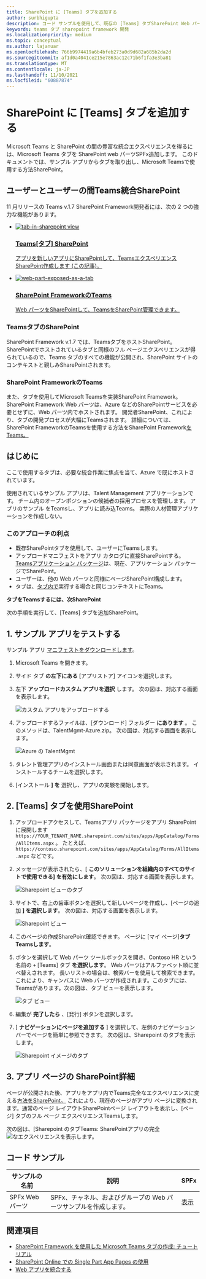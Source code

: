 ```yaml
---
title: SharePoint に [Teams] タブを追加する
author: surbhigupta
description: コード サンプルを使用して、既存の [Teams] タブSharePoint Web パーツSharePoint Framework展開する方法について説明します。
keywords: teams タブ sharepoint framework 開発
ms.localizationpriority: medium
ms.topic: conceptual
ms.author: lajanuar
ms.openlocfilehash: 766b9974419a6b4bfeb273a0d9d682a685b2da2d
ms.sourcegitcommit: af1d0a4041ce215e7863ac12c71b6f1fa3e3ba81
ms.translationtype: MT
ms.contentlocale: ja-JP
ms.lasthandoff: 11/10/2021
ms.locfileid: "60887874"
---
```

# <a name="add-teams-tab-to-sharepoint"></a>SharePoint に [Teams] タブを追加する

Microsoft Teams と SharePoint の間の豊富な統合エクスペリエンスを得るには、Microsoft Teams タブを SharePoint web パーツSPFx追加します。 このドキュメントでは、サンプル アプリからタブを取り出し、Microsoft Teamsで使用する方法SharePoint。 

## <a name="rich-integration-between-teams-and-sharepoint"></a>ユーザーとユーザーの間Teams統合SharePoint

11 月リリースの Teams v.1.7 SharePoint Framework開発者には、次の 2 つの強力な機能があります。

<ul  class="panelContent cardsC">
<li>
    <a href="#introduction">
        <div class="cardSize">
            <div class="cardPadding">
                <div class="card">
                    <div class="cardImageOuter">
                        <div class="cardImage bgdAccent1">
                            <img src="~/assets/images/tabs/tabs-in-sharepoint/image084.png" alt="tab-in-sharepoint view"/>
                        </div>
                    </div>
                    <div class="cardText">
                        <h3>Teams[タブ] SharePoint</h3>
                        <p>アプリを新しいアプリにSharePointして、TeamsエクスペリエンスSharePoint作成します (この記事)。</p>
                    </div>
                </div>
            </div>
        </div>
    </a>
</li>
<li>
    <a href="/sharepoint/dev/spfx/web-parts/get-started/using-web-part-as-ms-teams-tab">
        <div class="cardSize">
            <div class="cardPadding">
                <div class="card">
                    <div class="cardImageOuter">
                        <div class="cardImage bgdAccent1">
                            <img src="~/assets/images/tabs/tabs-in-sharepoint/SharePoint-web-part-exposed-as-a-Tab-in-Microsoft-Teams.png" alt="web-part-exposed-as-a-tab" />
                        </div>
                    </div>
                    <div class="cardText">
                        <h3>SharePoint FrameworkのTeams</h3>
                        <p>Web パーツをSharePointして、TeamsをSharePoint管理できます。</p>
                    </div>
                </div>
            </div>
        </div>
    </a>
</li>
</ul>

### <a name="teams-tabs-in-sharepoint"></a>TeamsタブのSharePoint

SharePoint Framework v.1.7 では、TeamsタブをホストSharePoint。 SharePointでホストされているタブと同様のフル ページエクスペリエンスが得られているので、Teams タブのすべての機能が公開され、SharePoint サイトのコンテキストと親しみSharePointされます。

### <a name="sharepoint-framework-in-teams"></a>SharePoint FrameworkのTeams

また、タブを使用してMicrosoft Teamsを実装SharePoint Framework。 SharePoint Framework Web パーツは、Azure などのSharePointサービスを必要とせずに、Web パーツ内でホストされます。 開発者SharePoint、これにより、タブの開発プロセスが大幅にTeamsされます。 詳細については、SharePoint FrameworkのTeamsを使用する方法をSharePoint Framework[をTeams。](/sharepoint/dev/spfx/web-parts/get-started/using-web-part-as-ms-teams-tab)

## <a name="introduction"></a>はじめに

ここで使用するタブは、必要な統合作業に焦点を当て、Azure で既にホストされています。

使用されているサンプル アプリは、Talent Management アプリケーションです。 チーム内のオープンポジションの候補者の採用プロセスを管理します。 アプリのサンプル をTeamsし、アプリに読み込Teams。 実際の人材管理アプリケーションを作成しない。

### <a name="benefits-of-this-approach"></a>このアプローチの利点

* 既存SharePointタブを使用して、ユーザーにTeamsします。
* アップロードマニフェストをアプリ カタログに直接SharePointする。 [Teamsアプリケーション パッケージ](~/concepts/build-and-test/apps-package.md)は、現在、アプリケーション パッケージでSharePoint。
* ユーザーは、他の Web パーツと同様にページSharePoint構成します。
* タブは、[タブ内で](~/tabs/how-to/access-teams-context.md)実行する場合と同じコンテキストにTeams。

**タブをTeamsするには、次SharePoint**

次の手順を実行して、[Teams] タブを追加SharePoint。

## <a name="1-test-the-sample-app"></a>1. サンプル アプリをテストする

サンプル アプリ [マニフェストをダウンロードします](https://github.com/MicrosoftDocs/msteams-docs/raw/master/msteams-platform/assets/downloads/TalentMgmt-Azure.zip)。

1. Microsoft Teams を開きます。
1. サイド タブ **の左下にある** [アプリストア] アイコンを選択します。
1. 左下 **アップロードカスタム アプリを選択** します。 次の図は、対応する画面を表示します。  

    ![カスタム アプリをアップロードする](~/assets/images/tabs/tabs-in-sharepoint/upload-custom-app.png)

1. アップロードするファイルは、[ダウンロード] フォルダー **にあります** 。 このメソッドは、TalentMgmt-Azure.zip。 次の図は、対応する画面を表示します。
 
    ![Azure の TalentMgmt](~/assets/images/tabs/tabs-in-sharepoint/talentmgmt-azure.png)

1. タレント管理アプリのインストール画面または同意画面が表示されます。 インストールするチームを選択します。 
1. [インストール **] を** 選択し、アプリの実験を開始します。

## <a name="2-use-teams-tab-in-sharepoint"></a>2. [Teams] タブを使用SharePoint

1. アップロードアクセスして、Teamsアプリ パッケージをアプリ SharePointに展開します `https://YOUR_TENANT_NAME.sharepoint.com/sites/apps/AppCatalog/Forms/AllItems.aspx` 。 たとえば、`https://contoso.sharepoint.com/sites/apps/AppCatalog/Forms/AllItems.aspx` などです。

1. メッセージが表示されたら、[ **このソリューションを組織内のすべてのサイトで使用できる] を有効にします**。
次の図は、対応する画面を表示します。

   ![Sharepoint ビューのタブ](~/assets/images/tabs/tabs-in-sharepoint/image065.png)

1. サイトで、右上の歯車ボタンを選択して新しいページを作成し、[ページの追加 **] を選択します**。
次の図は、対応する画面を表示します。

   ![Sharepoint ビュー](~/assets/images/tabs/tabs-in-sharepoint/image066.png)

1. このページの作成SharePoint確認できます。 ページに [マイ ページ]**タブTeamsします**。

1. ボタンを選択して Web パーツ ツールボックスを開き、Contoso HR という名前の `+` [Teams] タブ **を選択します**。 Web パーツはアルファベット順に並べ替えされます。 長いリストの場合は、検索バーを使用して検索できます。 これにより、キャンバスに Web パーツが作成されます。このタブには、Teamsがあります。次の図は、タブ ビューを表示します。

   ![タブ ビュー](~/assets/images/tabs/tabs-in-sharepoint/image071.png)

1. 編集が **完了したら** 、[発行] ボタンを選択します。

1. [ **ナビゲーションにページを追加する** ] を選択して、左側のナビゲーション バーでページを簡単に参照できます。 次の図は、Sharepoint のタブを表示します。 

   ![Sharepoint イメージのタブ](~/assets/images/tabs/tabs-in-sharepoint/image073.png)

## <a name="3-explore-app-pages-in-sharepoint"></a>3. アプリ ページの SharePoint詳細

ページが公開された後、アプリをアプリ内でTeams完全なエクスペリエンスに変える[方法をSharePoint。](/sharepoint/dev/spfx/web-parts/single-part-app-pages) これにより、現在のページがアプリ ページに変換されます。通常のページ レイアウトSharePointページ レイアウトを表示し、[ページ] タブのフル ページ エクスペリエンスTeamsします。 

次の図は、[Sharepoint のタブTeams: SharePointアプリの完全 ![ なエクスペリエンスを表示します。](~/assets/images/tabs/tabs-in-sharepoint/image085.png)

## <a name="code-sample"></a>コード サンプル
| **サンプルの名前** | **説明** | **SPFx** |
|-----------------|-----------------|----------|
| SPFx Web パーツ | SPFx、チャネル、およびグループの Web パーツサンプルを作成します。 | [表示](https://github.com/OfficeDev/Microsoft-Teams-Samples/tree/main/samples/tab-channel-group/spfx)

## <a name="see-also"></a>関連項目

* [SharePoint Framework を使用した Microsoft Teams タブの作成: チュートリアル](/sharepoint/dev/spfx/web-parts/get-started/using-web-part-as-ms-teams-tab)
* [SharePoint Online での Single Part App Pages の使用](/sharepoint/dev/spfx/web-parts/single-part-app-pages)
* [Web アプリを統合する](~/samples/integrate-web-apps-overview.md)
